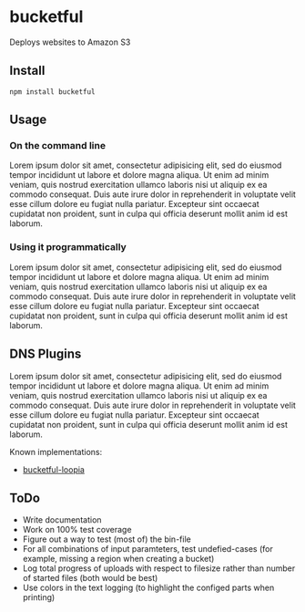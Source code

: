 # bucketful

Deploys websites to Amazon S3



## Install

`npm install bucketful`



## Usage

### On the command line

Lorem ipsum dolor sit amet, consectetur adipisicing elit, sed do eiusmod tempor incididunt ut labore et dolore magna aliqua. Ut enim ad minim veniam, quis nostrud exercitation ullamco laboris nisi ut aliquip ex ea commodo consequat. Duis aute irure dolor in reprehenderit in voluptate velit esse cillum dolore eu fugiat nulla pariatur. Excepteur sint occaecat cupidatat non proident, sunt in culpa qui officia deserunt mollit anim id est laborum.



### Using it programmatically

Lorem ipsum dolor sit amet, consectetur adipisicing elit, sed do eiusmod tempor incididunt ut labore et dolore magna aliqua. Ut enim ad minim veniam, quis nostrud exercitation ullamco laboris nisi ut aliquip ex ea commodo consequat. Duis aute irure dolor in reprehenderit in voluptate velit esse cillum dolore eu fugiat nulla pariatur. Excepteur sint occaecat cupidatat non proident, sunt in culpa qui officia deserunt mollit anim id est laborum.



## DNS Plugins

Lorem ipsum dolor sit amet, consectetur adipisicing elit, sed do eiusmod tempor incididunt ut labore et dolore magna aliqua. Ut enim ad minim veniam, quis nostrud exercitation ullamco laboris nisi ut aliquip ex ea commodo consequat. Duis aute irure dolor in reprehenderit in voluptate velit esse cillum dolore eu fugiat nulla pariatur. Excepteur sint occaecat cupidatat non proident, sunt in culpa qui officia deserunt mollit anim id est laborum.

Known implementations:
* [bucketful-loopia](https://github.com/jakobmattsson/bucketful-loopia)



## ToDo

* Write documentation
* Work on 100% test coverage
* Figure out a way to test (most of) the bin-file
* For all combinations of input paramteters, test undefied-cases (for example, missing a region when creating a bucket)
* Log total progress of uploads with respect to filesize rather than number of started files (both would be best)
* Use colors in the text logging (to highlight the configed parts when printing)
